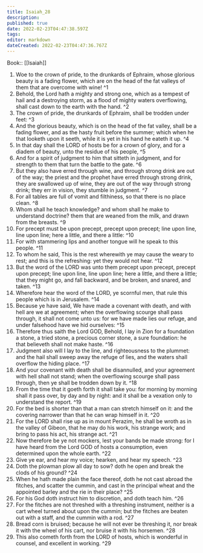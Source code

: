 ```yaml
---
title: Isaiah_28
description: 
published: true
date: 2022-02-23T04:47:38.597Z
tags: 
editor: markdown
dateCreated: 2022-02-23T04:47:36.767Z
---
```


 Book:: [[Isaiah]]
 1. Woe to the crown of pride, to the drunkards of Ephraim, whose glorious beauty is a fading flower, which are on the head of the fat valleys of them that are overcome with wine! ^1
 2. Behold, the Lord hath a mighty and strong one, which as a tempest of hail and a destroying storm, as a flood of mighty waters overflowing, shall cast down to the earth with the hand. ^2
 3. The crown of pride, the drunkards of Ephraim, shall be trodden under feet: ^3
 4. And the glorious beauty, which is on the head of the fat valley, shall be a fading flower, and as the hasty fruit before the summer; which when he that looketh upon it seeth, while it is yet in his hand he eateth it up. ^4
 5. In that day shall the LORD of hosts be for a crown of glory, and for a diadem of beauty, unto the residue of his people, ^5
 6. And for a spirit of judgment to him that sitteth in judgment, and for strength to them that turn the battle to the gate. ^6
 7. But they also have erred through wine, and through strong drink are out of the way; the priest and the prophet have erred through strong drink, they are swallowed up of wine, they are out of the way through strong drink; they err in vision, they stumble in judgment. ^7
 8. For all tables are full of vomit and filthiness, so that there is no place clean. ^8
 9. Whom shall he teach knowledge? and whom shall he make to understand doctrine? them that are weaned from the milk, and drawn from the breasts. ^9
 10. For precept must be upon precept, precept upon precept; line upon line, line upon line; here a little, and there a little: ^10
 11. For with stammering lips and another tongue will he speak to this people. ^11
 12. To whom he said, This is the rest wherewith ye may cause the weary to rest; and this is the refreshing: yet they would not hear. ^12
 13. But the word of the LORD was unto them precept upon precept, precept upon precept; line upon line, line upon line; here a little, and there a little; that they might go, and fall backward, and be broken, and snared, and taken. ^13
 14. Wherefore hear the word of the LORD, ye scornful men, that rule this people which is in Jerusalem. ^14
 15. Because ye have said, We have made a covenant with death, and with hell are we at agreement; when the overflowing scourge shall pass through, it shall not come unto us: for we have made lies our refuge, and under falsehood have we hid ourselves: ^15
 16. Therefore thus saith the Lord GOD, Behold, I lay in Zion for a foundation a stone, a tried stone, a precious corner stone, a sure foundation: he that believeth shall not make haste. ^16
 17. Judgment also will I lay to the line, and righteousness to the plummet: and the hail shall sweep away the refuge of lies, and the waters shall overflow the hiding place. ^17
 18. And your covenant with death shall be disannulled, and your agreement with hell shall not stand; when the overflowing scourge shall pass through, then ye shall be trodden down by it. ^18
 19. From the time that it goeth forth it shall take you: for morning by morning shall it pass over, by day and by night: and it shall be a vexation only to understand the report. ^19
 20. For the bed is shorter than that a man can stretch himself on it: and the covering narrower than that he can wrap himself in it. ^20
 21. For the LORD shall rise up as in mount Perazim, he shall be wroth as in the valley of Gibeon, that he may do his work, his strange work; and bring to pass his act, his strange act. ^21
 22. Now therefore be ye not mockers, lest your bands be made strong: for I have heard from the Lord GOD of hosts a consumption, even determined upon the whole earth. ^22
 23. Give ye ear, and hear my voice; hearken, and hear my speech. ^23
 24. Doth the plowman plow all day to sow? doth he open and break the clods of his ground? ^24
 25. When he hath made plain the face thereof, doth he not cast abroad the fitches, and scatter the cummin, and cast in the principal wheat and the appointed barley and the rie in their place? ^25
 26. For his God doth instruct him to discretion, and doth teach him. ^26
 27. For the fitches are not threshed with a threshing instrument, neither is a cart wheel turned about upon the cummin; but the fitches are beaten out with a staff, and the cummin with a rod. ^27
 28. Bread corn is bruised; because he will not ever be threshing it, nor break it with the wheel of his cart, nor bruise it with his horsemen. ^28
 29. This also cometh forth from the LORD of hosts, which is wonderful in counsel, and excellent in working. ^29

